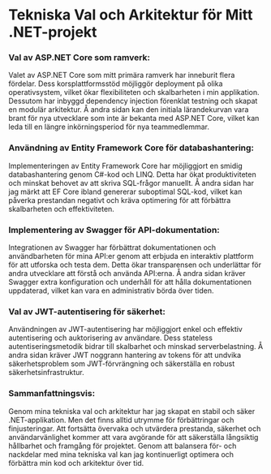 <h1>Tekniska Val och Arkitektur för Mitt .NET-projekt</h1>

<h3>Val av ASP.NET Core som ramverk:</h3>
Valet av ASP.NET Core som mitt primära ramverk har inneburit flera fördelar. Dess korsplattformsstöd möjliggör deployment på olika operativsystem, vilket ökar flexibiliteten och skalbarheten i min applikation. Dessutom har inbyggd dependency injection förenklat testning och skapat en modulär arkitektur. Å andra sidan kan den initiala lärandekurvan vara brant för nya utvecklare som inte är bekanta med ASP.NET Core, vilket kan leda till en längre inkörningsperiod för nya teammedlemmar.

<h3>Användning av Entity Framework Core för databashantering:</h3>
Implementeringen av Entity Framework Core har möjliggjort en smidig databashantering genom C#-kod och LINQ. Detta har ökat produktiviteten och minskat behovet av att skriva SQL-frågor manuellt. Å andra sidan har jag märkt att EF Core ibland genererar suboptimal SQL-kod, vilket kan påverka prestandan negativt och kräva optimering för att förbättra skalbarheten och effektiviteten.

<h3>Implementering av Swagger för API-dokumentation:</h3>
Integrationen av Swagger har förbättrat dokumentationen och användbarheten för mina API:er genom att erbjuda en interaktiv plattform för att utforska och testa dem. Detta ökar transparensen och underlättar för andra utvecklare att förstå och använda API:erna. Å andra sidan kräver Swagger extra konfiguration och underhåll för att hålla dokumentationen uppdaterad, vilket kan vara en administrativ börda över tiden.

<h3>Val av JWT-autentisering för säkerhet:</h3>
Användningen av JWT-autentisering har möjliggjort enkel och effektiv autentisering och auktorisering av användare. Dess stateless autentiseringsmetodik bidrar till skalbarhet och minskad serverbelastning. Å andra sidan kräver JWT noggrann hantering av tokens för att undvika säkerhetsproblem som JWT-förvrängning och säkerställa en robust säkerhetsinfrastruktur.

<h3>Sammanfattningsvis:</h3>
Genom mina tekniska val och arkitektur har jag skapat en stabil och säker .NET-applikation. Men det finns alltid utrymme för förbättringar och finjusteringar. Att fortsätta övervaka och utvärdera prestanda, säkerhet och användarvänlighet kommer att vara avgörande för att säkerställa långsiktig hållbarhet och framgång för projektet. Genom att balansera för- och nackdelar med mina tekniska val kan jag kontinuerligt optimera och förbättra min kod och arkitektur över tid.
